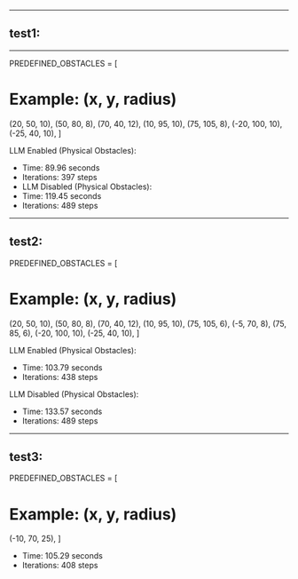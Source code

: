 --------------------------------
test1:
---

---

PREDEFINED_OBSTACLES = [

# Example: (x, y, radius)

(20, 50, 10),
(50, 80, 8),
(70, 40, 12),
(10, 95, 10),
(75, 105, 8),
(-20, 100, 10),
(-25, 40, 10),
]

LLM Enabled (Physical Obstacles):

- Time: 89.96 seconds
- Iterations: 397 steps
- LLM Disabled (Physical Obstacles):
- Time: 119.45 seconds
- Iterations: 489 steps

---

## test2:

PREDEFINED_OBSTACLES = [

# Example: (x, y, radius)

(20, 50, 10),
(50, 80, 8),
(70, 40, 12),
(10, 95, 10),
(75, 105, 6),
(-5, 70, 8),
(75, 85, 6),
(-20, 100, 10),
(-25, 40, 10),
]

LLM Enabled (Physical Obstacles):

- Time: 103.79 seconds
- Iterations: 438 steps

LLM Disabled (Physical Obstacles):

- Time: 133.57 seconds
- Iterations: 489 steps

---

## test3:

PREDEFINED_OBSTACLES = [

# Example: (x, y, radius)

(-10, 70, 25),
]

- Time: 105.29 seconds
- Iterations: 408 steps
